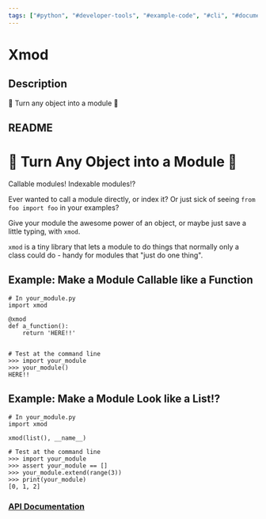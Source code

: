 ```yaml
---
tags: ["#python", "#developer-tools", "#example-code", "#cli", "#documentation", "|", "#module-enhancement", "#callable-modules", "#indexable-modules"]
---
```


# Xmod

## Description

🌱 Turn any object into a module 🌱

## README

# 🌱 Turn Any Object into a Module 🌱

Callable modules! Indexable modules!?

Ever wanted to call a module directly, or index it? Or just sick of seeing
`from foo import foo` in your examples?

Give your module the awesome power of an object, or maybe just save a
little typing, with `xmod`.

`xmod` is a tiny library that lets a module to do things that normally
only a class could do - handy for modules that "just do one thing".

## Example: Make a Module Callable like a Function

    # In your_module.py
    import xmod

    @xmod
    def a_function():
        return 'HERE!!'


    # Test at the command line
    >>> import your_module
    >>> your_module()
    HERE!!

## Example: Make a Module Look like a List!?

    # In your_module.py
    import xmod

    xmod(list(), __name__)

    # Test at the command line
    >>> import your_module
    >>> assert your_module == []
    >>> your_module.extend(range(3))
    >>> print(your_module)
    [0, 1, 2]

### [API Documentation](https://rec.github.io/xmod#xmod--api-documentation)
